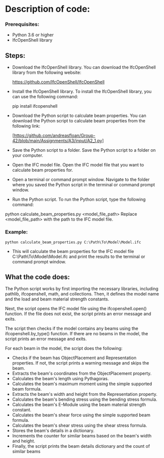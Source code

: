# Description of code: #

### Prerequisites:

- Python 3.6 or higher
- IfcOpenShell library

## Steps:

- Download the IfcOpenShell library.
  You can download the IfcOpenShell library from the following website:

    https://github.com/IfcOpenShell/IfcOpenShell

- Install the IfcOpenShell library.
  To install the IfcOpenShell library, you can use the following command:

  pip install ifcopenshell

- Download the Python script to calculate beam properties.
  You can download the Python script to calculate beam properties from the following link:

  [https://github.com/andreasfloan/Group-42/blob/main/Assignments/A3/input/A2_1.py]
  
- Save the Python script to a folder.
  Save the Python script to a folder on your computer.

- Open the IFC model file.
  Open the IFC model file that you want to calculate beam properties for.

- Open a terminal or command prompt window.
  Navigate to the folder where you saved the Python script in the terminal or command prompt window.

- Run the Python script.
  To run the Python script, type the following command:

python calculate_beam_properties.py <model_file_path>
Replace <model_file_path> with the path to the IFC model file.

### Example:
  ``` python calculate_beam_properties.py C:\Path\To\Model\Model.ifc ```

- This will calculate the beam properties for the IFC model file C:\Path\To\Model\Model.ifc and print the results to the terminal or command prompt window.


## What the code does:

The Python script works by first importing the necessary libraries, including pathlib, ifcopenshell, math, and collections. Then, it defines the model name and the load and beam material strength constants.

Next, the script opens the IFC model file using the ifcopenshell.open() function. If the file does not exist, the script prints an error message and exits.

The script then checks if the model contains any beams using the ifcopenshell.by_type() function. If there are no beams in the model, the script prints an error message and exits.

For each beam in the model, the script does the following:

- Checks if the beam has ObjectPlacement and Representation properties. If not, the script prints a warning message and skips the beam.
- Extracts the beam's coordinates from the ObjectPlacement property.
- Calculates the beam's length using Pythagoras.
- Calculates the beam's maximum moment using the simple supported beam formula.
- Extracts the beam's width and height from the Representation property.
- Calculates the beam's bending stress using the bending stress formula.
- Calculates the beam's E-Module using the beam material strength constant.
- Calculates the beam's shear force using the simple supported beam formula.
- Calculates the beam's shear stress using the shear stress formula.
- Stores the beam's details in a dictionary.
- Increments the counter for similar beams based on the beam's width and height.
- Finally, the script prints the beam details dictionary and the count of similar beams




